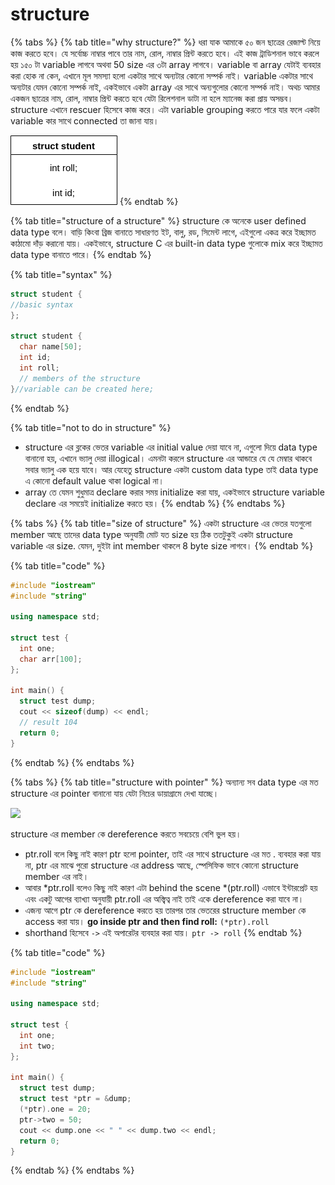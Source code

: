 # structure

{% tabs %}
{% tab title="why structure?" %}
ধরা যাক আমাকে ৫০ জন ছাত্রের রেজাল্ট নিয়ে কাজ করতে হবে। যে সর্বোচ্চ নাম্বার পাবে তার নাম, রোল, নাম্বার প্রিন্ট করতে হবে। এই কাজ ট্রাডিশনাল ভাবে করলে  হয় ১৫০ টা variable লাগবে অথবা 50 size এর ৩টা array লাগবে। variable বা array যেটাই ব্যবহার করা হোক না কেন, এখানে মূল সমস্যা হলো একটার সাথে অন্যটার কোনো সম্পর্ক নাই। variable একটার সাথে অন্যটার যেমন কোনো সম্পর্ক নাই, একইভাবে একটা array এর সাথে অন্যগুলোর কোনো সম্পর্ক নাই। অথচ আমার একজন ছাত্রের নাম, রোল, নাম্বার প্রিন্ট করতে হবে যেটা রিলেশনাল ডাটা না হলে ম্যানেজ করা প্রায় অসম্ভব। structure এখানে rescuer হিসেবে কাজ করে। এটা variable grouping করতে পারে যার ফলে একটা variable কার সাথে connected তা জানা যায়।

![](../.gitbook/assets/struct.png)
{% endtab %}

{% tab title="structure of a structure" %}
structure কে অনেকে user defined data type বলে। বাড়ি কিংবা ব্রিজ বানাতে সাধারণত ইট, বালু, রড, সিমেন্ট লাগে, এইগুলো একত্র করে ইচ্ছামত কাঠামো দাঁড় করানো যায়। একইভাবে, structure C এর built-in data type গুলোকে mix করে ইচ্ছামত data type বানাতে পারে।&#x20;
{% endtab %}

{% tab title="syntax" %}
```c
struct student {
//basic syntax
};

struct student {
  char name[50];
  int id;
  int roll;
  // members of the structure
}//variable can be created here;
```
{% endtab %}

{% tab title="not to do in structure" %}


* structure এর ব্লকের ভেতর variable এর initial value দেয়া যাবে না, এগুলো দিয়ে data type বানানো হয়, এখানে ভ্যালু দেয়া illogical। এমনটা করলে structure এর আন্ডারে যে যে মেম্বার থাকবে সবার ভ্যালু এক হয়ে যাবে। আর যেহেতু structure একটা custom data type তাই data type এ কোনো default value থাকা logical না।&#x20;
* array তে যেমন শুধুমাত্র declare করার সময় initialize করা যায়, একইভাবে structure variable declare এর সময়েই initialize করতে হয়।
{% endtab %}
{% endtabs %}

{% tabs %}
{% tab title="size of structure" %}
একটা structure এর ভেতর যতগুলো member আছে তাদের data type অনুযায়ী মোট যত size হয় ঠিক ততটুকুই একটা structure variable এর size. যেমন, দুইটা  int member থাকলে 8 byte size লাগবে।
{% endtab %}

{% tab title="code" %}
```cpp
#include "iostream"
#include "string"

using namespace std;

struct test {
  int one;
  char arr[100];
};

int main() {
  struct test dump;
  cout << sizeof(dump) << endl;
  // result 104
  return 0;
}
```
{% endtab %}
{% endtabs %}

{% tabs %}
{% tab title="structure with pointer" %}
অন্যান্য সব data type এর মত structure এর pointer বানানো যায় যেটা নিচের ডায়াগ্রামে দেখা যাচ্ছে।&#x20;

![](../.gitbook/assets/structure\_pointer.png)

structure এর member কে dereference করতে সবচেয়ে বেশি ভুল হয়।&#x20;

* ptr.roll বলে কিছু নাই কারণ ptr হলো pointer, তাই এর সাথে structure এর মত . ব্যবহার করা যায় না,  ptr এর মাঝে পুরো structure এর address আছে, স্পেসিফিক ভাবে কোনো structure member এর নাই।&#x20;
* আবার \*ptr.roll বলেও কিছু নাই কারণ এটা behind the scene  \*(ptr.roll) এভাবে ইন্টারপ্রেট হয় এবং একটু আগের ব্যাখ্যা অনুযায়ী ptr.roll এর অস্ত্বিত্ব নাই তাই একে dereference করা যাবে না।
* এজন্য আগে ptr কে dereference করতে হয় তারপর তার ভেতরের structure member কে access করা যায়। **go inside ptr and then find roll:** `(*ptr).roll`
* shorthand হিসেবে `->` এই অপারেটর ব্যবহার করা যায়। `ptr -> roll`
{% endtab %}

{% tab title="code" %}
```cpp
#include "iostream"
#include "string"

using namespace std;

struct test {
  int one;
  int two;
};

int main() {
  struct test dump;
  struct test *ptr = &dump;
  (*ptr).one = 20;
  ptr->two = 50;
  cout << dump.one << " " << dump.two << endl;
  return 0;
}
```
{% endtab %}
{% endtabs %}
